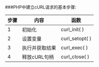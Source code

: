 ###PHP中建立cURL请求的基本步骤:

步骤|     内容     |    函数
----|--------------|-----------------
   1|初始化        |curl_init( )
   2|设置变量      |curl_setopt( )
   3|执行并获取结果|curl_exec( )
   4|释放cURL句柄  |curl_close( )
